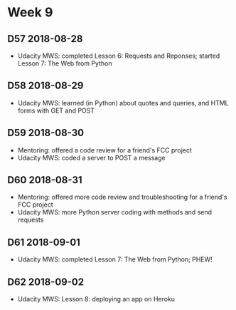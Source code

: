 # Week 9

## D57 2018-08-28

- Udacity MWS: completed Lesson 6: Requests and Reponses; started Lesson 7: The Web from Python

## D58 2018-08-29

- Udacity MWS: learned (in Python) about quotes and queries, and HTML forms with GET and POST

## D59 2018-08-30

- Mentoring: offered a code review for a friend's FCC project
- Udacity MWS: coded a server to POST a message

## D60 2018-08-31

- Mentoring: offered more code review and troubleshooting for a friend's FCC project
- Udacity MWS: more Python server coding with methods and send requests

## D61 2018-09-01

- Udacity MWS: completed Lesson 7: The Web from Python; PHEW!

## D62 2018-09-02

- Udacity MWS: Lesson 8: deploying an app on Heroku

